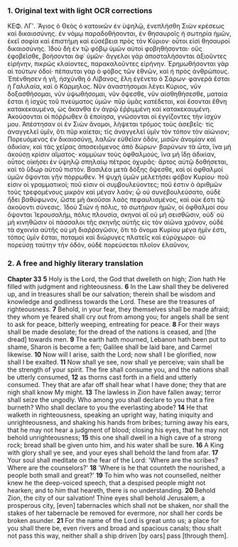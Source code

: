 ### 1. Original text with light OCR corrections

ΚΕΦ. ΛΓʹ.
Ἅγιος ὁ Θεὸς ὁ κατοικῶν ἐν ὑψηλῷ, ἐνεπλήσθη Σιὼν κρέσεως καὶ δικαιοσύνης.
ἐν νόμῳ παραδοθήσονται, ἐν θησαυροῖς ἡ σωτηρία ἡμῶν, ἐκεῖ σοφία καὶ ἐπιστήμη καὶ εὐσέβεια πρὸς τὸν Κύριον· οὗτοι εἰσὶ θησαυροὶ δικαιοσύνης. Ἰδοὺ δὴ ἐν τῷ φόβῳ ὑμῶν αὐτοὶ φοβηθήσονται· οὓς ἐφοβεῖσθε, βοήσονται ἀφ᾿ ὑμῶν· ἄγγελοι γὰρ ἀποσταλήσονται ἀξιοῦντες εἰρήνην, πικρῶς κλαίοντες, παρακαλοῦντες εἰρήνην. Ἐρημωθήσονται γὰρ αἱ τούτων ὁδοί· πέπαυται γὰρ ὁ φόβος τῶν ἐθνῶν, καὶ ἡ πρὸς ἀνθρώπους.
Ἐπένθησεν ἡ γῆ, ἠσχύνθη ὁ Λίβανος, ἔλη ἐγένετο ὁ Σάρων· φανερὰ ἔσται ἡ Γαλιλαία, καὶ ὁ Κάρμηλος. Νῦν ἀναστήσομαι λέγει Κύριος, νῦν δοξασθήσομαι, νῦν ὑψωθήσομαι, νῦν ὄψεσθε, νῦν αἰσθηθήσεσθε, ματαία ἔσται ἡ ἰσχὺς τοῦ πνεύματος ὑμῶν· πῦρ ὑμᾶς κατέδεται, καὶ ἔσονται ἔθνη κατακεκαυμένα, ὡς ἄκανθα ἐν ἀγρῷ ἐῤῥιμμένη καὶ κατακεκαυμένη. Ἀκούσονται οἱ πόῤῥωθεν ἃ ἐποίησα, γνώσονται οἱ ἐγγίζοντες τὴν ἰσχύν μου. Ἀπέστησαν οἱ ἐν Σιὼν ἄνομοι, λήψεται τρόμος τοὺς ἀσεβεῖς· τίς ἀναγγελεῖ ὑμῖν, ὅτι πῦρ καίεται; τίς ἀναγγελεῖ ὑμῖν τὸν τόπον τὸν αἰώνιον; Πορευόμενος ἐν δικαιοσύνῃ, λαλῶν εὐθεῖαν ὁδόν, μισῶν ἀνομίαν καὶ ἀδικίαν, καὶ τὰς χεῖρας ἀποσειόμενος ἀπὸ δώρων· βαρύνων τὰ ὦτα, ἵνα μὴ ἀκούσῃ κρίσιν αἵματος· καμμύων τοὺς ὀφθαλμούς, ἵνα μὴ ἴδῃ ἀδικίαν, οὗτος οἰκήσει ἐν ὑψηλῷ σπηλαίῳ πέτρας ὀχυρᾶς· ἄρτος αὐτῷ δοθήσεται, καὶ τὸ ὕδωρ αὐτοῦ πιστόν. Βασιλέα μετὰ δόξης ὄψεσθε, καὶ οἱ ὀφθαλμοὶ ὑμῶν ὄψονται γῆν πόρρωθεν. Ἡ ψυχὴ ὑμῶν μελετήσει φόβον Κυρίου· ποῦ εἰσιν οἱ γραμματικοί; ποῦ εἰσιν οἱ συμβουλεύοντες; ποῦ ἐστιν ὁ ἀριθμῶν τοὺς τρεφομένους μικρὸν καὶ μέγαν λαόν; ᾧ οὐ συνεβουλεύσατο, οὐδὲ ἤδει βαθύφωνον, ὥστε μὴ ἀκοῦσαι λαὸς πεφαυλισμένος, καὶ οὐκ ἔστι τῷ ἀκούοντι σύνεσις. Ἰδοὺ Σιὼν ἡ πόλις, τὸ σωτήριον ἡμῶν, οἱ ὀφθαλμοί σου ὄψονται Ἱερουσαλήμ, πόλις πλουσία, σκηναὶ αἳ οὐ μὴ σεισθῶσιν, οὐδ᾽ οὐ μὴ κινηθῶσιν οἱ πάσσαλοι τῆς σκηνῆς αὐτῆς εἰς τὸν αἰῶνα χρόνον, οὐδὲ τὰ σχοινία αὐτῆς οὐ μὴ διαῤῥαγῶσιν, ὅτι τὸ ὄνομα Κυρίου μέγα ἡμῖν ἐστι, τόπος ὑμῖν ἔσται, ποταμοὶ καὶ διώρυγες πλατεῖς καὶ εὐρύχωροι· οὐ πορεύσῃ ταύτην τὴν ὁδόν, οὐδὲ πορεύσεται πλοῖον ἐλαῦνον,

### 2. A free and highly literary translation

**Chapter 33**
**5** Holy is the Lord, the God that dwelleth on high; Zion hath He filled with judgment and righteousness.
**6** In the Law shall they be delivered up, and in treasures shall be our salvation; therein shall be wisdom and knowledge and godliness towards the Lord. These are the treasures of righteousness.
**7** Behold, in your fear, they themselves shall be made afraid; they whom ye feared shall cry out from among you; for angels shall be sent to ask for peace, bitterly weeping, entreating for peace.
**8** For their ways shall be made desolate; for the dread of the nations is ceased, and [the dread] towards men.
**9** The earth hath mourned, Lebanon hath been put to shame, Sharon is become a fen; Galilee shall be laid bare, and Carmel likewise.
**10** Now will I arise, saith the Lord; now shall I be glorified, now shall I be exalted.
**11** Now shall ye see, now shall ye perceive; vain shall be the strength of your spirit. The fire shall consume you, and the nations shall be utterly consumed,
**12** as thorns cast forth in a field and utterly consumed. They that are afar off shall hear what I have done; they that are nigh shall know My might.
**13** The lawless in Zion have fallen away; terror shall seize the ungodly. Who among you shall declare to you that a fire burneth? Who shall declare to you the everlasting abode?
**14** He that walketh in righteousness, speaking an upright way, hating iniquity and unrighteousness, and shaking his hands from bribes; turning away his ears, that he may not hear a judgment of blood; closing his eyes, that he may not behold unrighteousness;
**15** this one shall dwell in a high cave of a strong rock; bread shall be given unto him, and his water shall be sure.
**16** A King with glory shall ye see, and your eyes shall behold the land from afar.
**17** Your soul shall meditate on the fear of the Lord: 'Where are the scribes? Where are the counselors?'
**18** 'Where is he that counteth the nourished, a people both small and great?'
**19** To him who was not counselled, neither knew he the deep-voiced speech, that a despised people might not hearken; and to him that heareth, there is no understanding.
**20** Behold Zion, the city of our salvation! Thine eyes shall behold Jerusalem, a prosperous city, [even] tabernacles which shall not be shaken, nor shall the stakes of her tabernacle be removed for evermore, nor shall her cords be broken asunder.
**21** For the name of the Lord is great unto us; a place for you shall there be, even rivers and broad and spacious canals; thou shalt not pass this way, neither shall a ship driven [by oars] pass [through them].